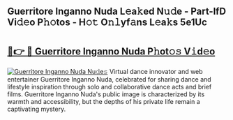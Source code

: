 ## Guerritore Inganno Nuda L𝚎a𝚔ed N𝚞𝚍e - Part-lfD Vi𝚍𝚎o P𝚑𝚘tos - H𝚘𝚝 O𝚗𝚕yf𝚊ns L𝚎a𝚔s 5e1Uc

# <h2><a href="http://kf3zh4n.oniu.top/?m=Guerritore+Inganno+Nuda">🔗👉 🔴 Guerritore Inganno Nuda P𝚑ot𝚘𝚜 V𝚒d𝚎o</a></h2>

[![Guerritore Inganno Nuda Nu𝚍e𝚜](https://i.imgur.com/0qMVB7G.gif)](http://kf3zh4n.oniu.top/?m=Guerritore+Inganno+Nuda)
Virtual dance innovator and web entertainer Guerritore Inganno Nuda, celebrated for sharing dance and lifestyle inspiration through solo and collaborative dance acts and brief films. Guerritore Inganno Nuda's public image is characterized by its warmth and accessibility, but the depths of his private life remain a captivating mystery.  
